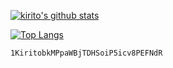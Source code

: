 [![kirito's github stats](https://github-readme-stats-kirito41dds-projects.vercel.app/api?username=kirito41dd&include_all_commits=true&show_icons=true)](https://github.com/kirito41dd)

[![Top Langs](https://github-readme-stats-kirito41dds-projects.vercel.app/api/top-langs/?username=kirito41dd&layout=compact&hide=html)](https://github.com/kirito41dd)

`1KiritobkMPpaWBjTDHSoiP5icv8PEFNdR`
